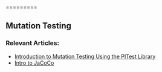 =========

## Mutation Testing

### Relevant Articles: 
- [Introduction to Mutation Testing Using the PITest Library](http://www.nklkarthi.com/java-mutation-testing-with-pitest)
- [Intro to JaCoCo](http://www.nklkarthi.com/jacoco)

